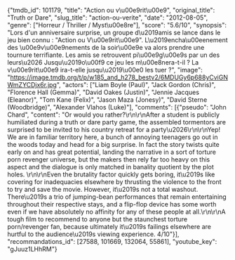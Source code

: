 {"tmdb_id": 101179, "title": "Action ou v\u00e9rit\u00e9", "original_title": "Truth or Dare", "slug_title": "action-ou-verite", "date": "2012-08-05", "genre": ["Horreur / Thriller / Myst\u00e8re"], "score": "5.6/10", "synopsis": "Lors d'un anniversaire surprise, un groupe d\u2019amis se lance dans le jeu bien connu : \"Action ou V\u00e9rit\u00e9\". L\u2019encha\u00eenement des \u00e9v\u00e9nements de la soir\u00e9e va alors prendre une tournure terrifiante. Les amis se retrouvent pi\u00e9g\u00e9s par un des leurs\u2026 Jusqu\u2019o\u00f9 ce jeu les m\u00e8nera-t-il ? La v\u00e9rit\u00e9 ira-t-elle jusqu\u2019\u00e0 les tuer ?", "image": "https://image.tmdb.org/t/p/w185_and_h278_bestv2/6MDUGy6p688yCviGNWmZYCDjx6r.jpg", "actors": ["Liam Boyle (Paul)", "Jack Gordon (Chris)", "Florence Hall (Gemma)", "David Oakes (Justin)", "Jennie Jacques (Eleanor)", "Tom Kane (Felix)", "Jason Maza (Jonesy)", "David Sterne (Woodbridge)", "Alexander Vlahos (Luke)"], "comments": [{"pseudo": "John Chard", "content": "Or would you rather?\r\n\r\nAfter a student is publicly humiliated during a truth or dare party game, the assembled tormentors are surprised to be invited to his country retreat for a party\u2026\r\n\r\nYep! We are in familiar territory here, a bunch of annoying teenagers go out in the woods today and head for a big surprise. In fact the story twists quite early on and has great potential, landing the narrative in a sort of torture porn revenger universe, but the makers then rely far too heavy on this aspect and the dialogue is only matched in banality quotient by the plot holes. \r\n\r\nEven the brutality factor quickly gets boring, it\u2019s like covering for inadequacies elsewhere by thrusting the violence to the front to try and save the movie. However, it\u2019s not a total washout. There\u2019s a trio of jumping-bean performances that remain entertaining throughout their respective stays, and a flip-flop device has some worth even if we have absolutely no affinity for any of these people at all.\r\n\r\nA tough film to recommend to anyone but the staunchest torture porn/revenger fan, because ultimately it\u2019s failings elsewhere are hurtful to the audience\u2019s viewing experience. 4/10"}], "recommandations_id": [27588, 101669, 132064, 55861], "youtube_key": "gJuuz1LHhRM"}
